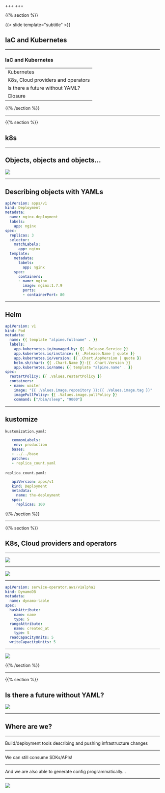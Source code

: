 +++
+++

{{% section %}}

{{< slide template="subtitle" >}}

## IaC and Kubernetes

---

### IaC and Kubernetes

|  |
|---|
| Kubernetes |
| K8s, Cloud providers and operators |
| Is there a future without YAML? |
| Closure |

{{% /section %}}

---

{{% section %}}

## k8s

---

## Objects, objects and objects...

![](images/k8s.png)

---

## Describing objects with YAMLs

```yaml
apiVersion: apps/v1
kind: Deployment
metadata:
  name: nginx-deployment
  labels:
    app: nginx
spec:
  replicas: 3
  selector:
    matchLabels:
      app: nginx
  template:
    metadata:
      labels:
        app: nginx
    spec:
      containers:
      - name: nginx
        image: nginx:1.7.9
        ports:
        - containerPort: 80
```

---

## Helm

```yaml
apiVersion: v1
kind: Pod
metadata:
  name: {{ template "alpine.fullname" . }}
  labels:
    app.kubernetes.io/managed-by: {{ .Release.Service }}
    app.kubernetes.io/instance: {{ .Release.Name | quote }}
    app.kubernetes.io/version: {{ .Chart.AppVersion | quote }}
    helm.sh/chart: {{ .Chart.Name }}-{{ .Chart.Version }}
    app.kubernetes.io/name: {{ template "alpine.name" . }}
spec:
  restartPolicy: {{ .Values.restartPolicy }}
  containers:
  - name: waiter
    image: "{{ .Values.image.repository }}:{{ .Values.image.tag }}"
    imagePullPolicy: {{ .Values.image.pullPolicy }}
    command: ["/bin/sleep", "9000"]
```

---

## kustomize

`kustomization.yaml`:

```yaml
   commonLabels:
    env: production
   bases:
   - ../../base
   patches:
   - replica_count.yaml
```

`replica_count.yaml`:

```yaml
   apiVersion: apps/v1
   kind: Deployment
   metadata:
     name: the-deployment
   spec:
     replicas: 100
```

{{% /section %}}

---

{{% section %}}

## K8s, Cloud providers and operators

---

![](images/operators.png)

---

![](images/operatorHub.png)

---

```yaml
apiVersion: service-operator.aws/v1alpha1
kind: DynamoDB
metadata:
  name: dynamo-table
spec:
  hashAttribute:
    name: name
    type: S
  rangeAttribute:
    name: created_at
    type: S
  readCapacityUnits: 5
  writeCapacityUnits: 5
```

---

![](images/crossplaneArch.png)

{{% /section %}}

---

{{% section %}}

## Is there a future without YAML?

![](images/yaml.JPG)

---

## Where are we?

---

Build/deployment tools describing and pushing infrastructure changes

---

We can still consume SDKs/APIs!

---

And we are also able to generate config programmatically...

---

![](https://media.giphy.com/media/QWRiuQHRYM3WLB1zBs/giphy-downsized.gif)
